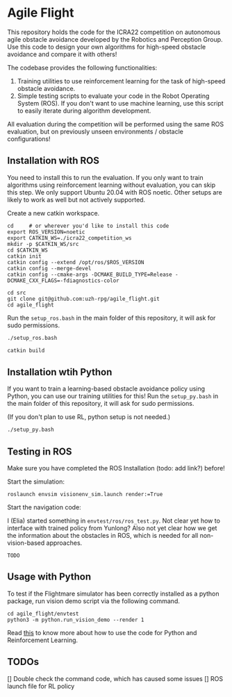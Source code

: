 # Agile Flight

This repository holds the code for the ICRA22 competition on autonomous agile obstacle avoidance developed by the Robotics and Perception Group.
Use this code to design your own algorithms for high-speed obstacle avoidance and compare it with others!

The codebase provides the following functionalities:
1. Training utilities to use reinforcement learning for the task of high-speed obstacle avoidance. 
2. Simple testing scripts to evaluate your code in the Robot Operating System (ROS). If you don't want to use machine learning, use this script to easily iterate during algorithm development. 

All evaluation during the competition will be performed using the same ROS evaluation, but on previously unseen environments / obstacle configurations!



## Installation with ROS
You need to install this to run the evaluation. If you only want to train algorithms using reinforcement learning without evaluation, you can skip this step.
We only support Ubuntu 20.04 with ROS noetic. Other setups are likely to work as well but not actively supported.

Create a new catkin workspace. 
```
cd     # or wherever you'd like to install this code
export ROS_VERSION=noetic
export CATKIN_WS=./icra22_competition_ws
mkdir -p $CATKIN_WS/src
cd $CATKIN_WS
catkin init
catkin config --extend /opt/ros/$ROS_VERSION
catkin config --merge-devel
catkin config --cmake-args -DCMAKE_BUILD_TYPE=Release -DCMAKE_CXX_FLAGS=-fdiagnostics-color

cd src
git clone git@github.com:uzh-rpg/agile_flight.git
cd agile_flight
```

Run the `setup_ros.bash` in the main folder of this repository, it will ask for sudo permissions.

```bash
./setup_ros.bash

catkin build
```

## Installation wtih Python 
If you want to train a learning-based obstacle avoidance policy using Python, you can use our training utilities for this! 
Run the `setup_py.bash` in the main folder of this repository, it will ask for sudo permissions.

(If you don't plan to use RL, python setup is not needed.)

```bash
./setup_py.bash
```

## Testing in ROS
Make sure you have completed the ROS Installation (todo: add link?) before!

Start the simulation:
```
roslaunch envsim visionenv_sim.launch render:=True
```

Start the navigation code:

I (Elia) started something in `envtest/ros/ros_test.py`. Not clear yet how to interface with trained policy from Yunlong?
Also not yet clear how we get the information about the obstacles in ROS, which is needed for all non-vision-based approaches.
```
TODO
```

## Usage with Python 

To test if the Flightmare simulator has been correctly installed as a python package, run vision demo script via the following command. 

```
cd agile_flight/envtest
python3 -m python.run_vision_demo --render 1
```

Read [this](/envtest/python/README.md) to know more about how to use the code for Python and Reinforcement Learning. 


## TODOs

[] Double check the command code, which has caused some issues
[] ROS launch file for RL policy

